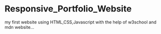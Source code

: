 # Responsive_Portfolio_Website
my first website using HTML,CSS,Javascript with the help of w3school  and mdn website...
